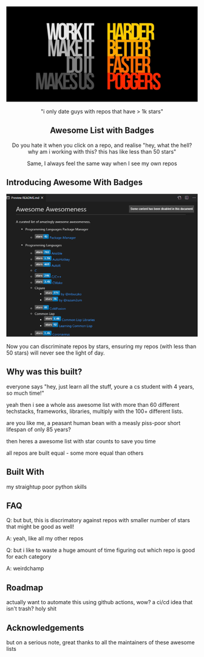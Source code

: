 <!-- PROJECT LOGO -->
<br />
<p align="center">
  <a href="https://github.com/goldencorgi/awesome-with-badges">
    <img src="images/daftpunkpoggers.png" alt="Logo" >
  </a>
  <p align="center">"i only date guys with repos that have > 1k stars"</p>

  <h2 align="center">Awesome List with Badges</h2>

  <p align="center">
    Do you hate it when you click on a repo, and realise "hey, what the hell? why am i working with this? this has like less than 50 stars"
  </p>
  <p align="center">
    Same, I always feel the same way when I see my own repos
  </p>
</p>


<!-- ABOUT THE PROJECT -->
## Introducing Awesome With Badges

<p align="center">
  <a href="https://github.com/goldencorgi/awesome-with-badges">
    <img src="images/image.png" alt="Logo" >
  </a>
</p>
Now you can discriminate repos by stars, ensuring my repos (with less than 50 stars) will never see the light of day.

<!-- USAGE EXAMPLES -->
## Why was this built?

everyone says "hey, just learn all the stuff, youre a cs student with 4 years, so much time!"

yeah then i see a whole ass awesome list with more than 60 different techstacks, frameworks, libraries, multiply with the 100+ different lists.

are you like me, a peasant human bean with a measly piss-poor short lifespan of only 85 years?

then heres a awesome list with star counts to save you time

all repos are built equal - some more equal than others

## Built With

my straightup poor python skills

<!-- GETTING STARTED -->
## FAQ

Q: but but, this is discrimatory against repos with smaller number of stars that might be good as well!

A: yeah, like all my other repos

Q: but i like to waste a huge amount of time figuring out which repo is good for each category

A: weirdchamp


<!-- ROADMAP -->
## Roadmap

actually want to automate this using github actions, wow? a ci/cd idea that isn't trash? holy shit


<!-- ACKNOWLEDGEMENTS -->
## Acknowledgements

but on a serious note, great thanks to all the maintainers of these awesome lists
